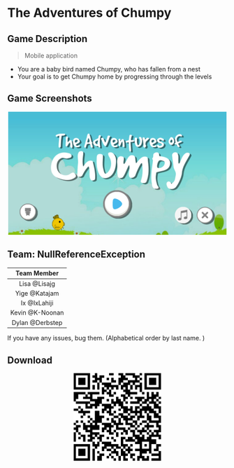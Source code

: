 # The Adventures of Chumpy

## Game Description
> Mobile application

- You are a baby bird named Chumpy, who has fallen from a nest
- Your goal is to get Chumpy home by progressing through the levels


## Game Screenshots
<p align="center">
    <img src="Pictures/mainmenu.png" width="500">
</p>


## Team: NullReferenceException

| Team Member |
|:---:|
| Lisa @Lisajg |
| Yige @Katajam |
| Ix @IxLahiji | 
| Kevin @K-Noonan |
| Dylan @Derbstep |

If you have any issues, bug them. (Alphabetical order by last name. )


## Download
<p align="center">
    <img src="Pictures/qrcode.png" width="200">
</p>
